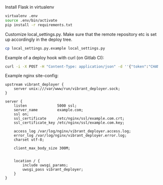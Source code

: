 
Install Flask in virtualenv

```bash
virtualenv .env
source .env/bin/activate
pip install -r requirements.txt
```

Customize local_settings.py. Make sure that the remote repository etc is set up accordingly in the deploy tree.

```bash
cp local_settings.py.example local_settings.py
```

Example of a deploy hook with curl (on Gitlab CI):

```bash
curl -i -X POST -H "Content-Type: application/json" -d ''{"token":"CHANGEME", "ref": "''"$CI_BUILD_REF"''"}'' https://example.com:5000/deploy/
```

Example nginx site-config:
```nginx
upstream vibrant_deployer {
    server unix:///var/www/run/vibrant_deployer.sock;
}

server {
    listen              5000 ssl;
    server_name         example.com;
    ssl on;
    ssl_certificate     /etc/nginx/ssl/example.com.crt;
    ssl_certificate_key /etc/nginx/ssl/example.com.key;

    access_log /var/log/nginx/vibrant_deployer.access.log;
    error_log /var/log/nginx/vibrant_deployer.error.log;
    charset utf-8;

    client_max_body_size 300M;


    location / {
        include uwsgi_params;
        uwsgi_pass vibrant_deployer;
    }
}
```

